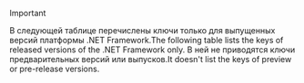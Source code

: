 
> [!IMPORTANT]
> <span data-ttu-id="2151d-101">В следующей таблице перечислены ключи только для выпущенных версий платформы .NET Framework.</span><span class="sxs-lookup"><span data-stu-id="2151d-101">The following table lists the keys of released versions of the .NET Framework only.</span></span> <span data-ttu-id="2151d-102">В ней не приводятся ключи предварительных версий или выпусков.</span><span class="sxs-lookup"><span data-stu-id="2151d-102">It doesn't list the keys of preview or pre-release versions.</span></span>
